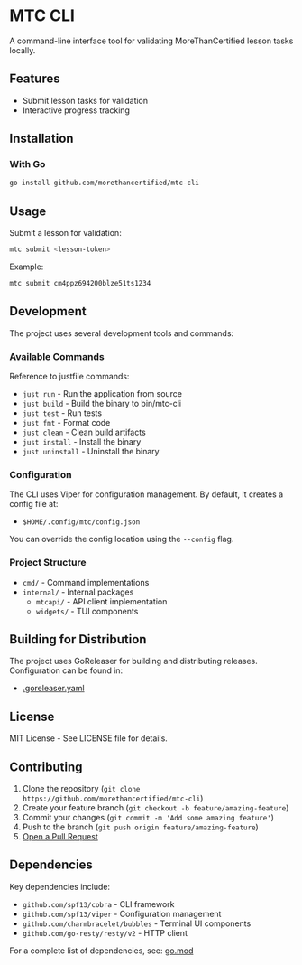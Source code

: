 # MTC CLI

A command-line interface tool for validating MoreThanCertified lesson tasks locally.

## Features

- Submit lesson tasks for validation
- Interactive progress tracking

## Installation

### With Go

```bash
go install github.com/morethancertified/mtc-cli
```

## Usage

Submit a lesson for validation:

```bash
mtc submit <lesson-token>
```

Example:

```bash
mtc submit cm4ppz694200blze51ts1234
```

## Development

The project uses several development tools and commands:

### Available Commands

Reference to justfile commands:

- `just run` - Run the application from source
- `just build` - Build the binary to bin/mtc-cli
- `just test` - Run tests
- `just fmt` - Format code
- `just clean` - Clean build artifacts
- `just install` - Install the binary
- `just uninstall` - Uninstall the binary

### Configuration

The CLI uses Viper for configuration management. By default, it creates a config file at:

- `$HOME/.config/mtc/config.json`

You can override the config location using the `--config` flag.

### Project Structure

- `cmd/` - Command implementations
- `internal/` - Internal packages
  - `mtcapi/` - API client implementation
  - `widgets/` - TUI components

## Building for Distribution

The project uses GoReleaser for building and distributing releases. Configuration can be found in:

- [.goreleaser.yaml](.goreleaser.yaml)

## License

MIT License - See LICENSE file for details.

## Contributing

1. Clone the repository (`git clone https://github.com/morethancertified/mtc-cli`)
2. Create your feature branch (`git checkout -b feature/amazing-feature`)
3. Commit your changes (`git commit -m 'Add some amazing feature'`)
4. Push to the branch (`git push origin feature/amazing-feature`)
5. [Open a Pull Request](https://github.com/morethancertified/mtc-cli/compare)

## Dependencies

Key dependencies include:

- `github.com/spf13/cobra` - CLI framework
- `github.com/spf13/viper` - Configuration management
- `github.com/charmbracelet/bubbles` - Terminal UI components
- `github.com/go-resty/resty/v2` - HTTP client

For a complete list of dependencies, see: [go.mod](go.mod)
